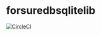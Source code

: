# forsuredbsqlitelib
[![CircleCI](https://circleci.com/gh/ryansgot/forsuredbsqlitelib/tree/master.svg?style=svg)](https://circleci.com/gh/ryansgot/forsuredbsqlitelib/tree/master)
